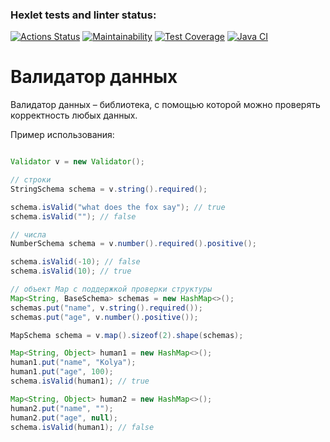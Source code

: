 ### Hexlet tests and linter status:
[![Actions Status](https://github.com/Malcom1986/java-project-lvl3/workflows/hexlet-check/badge.svg)](https://github.com/Malcom1986/java-project-lvl3/actions)
[![Maintainability](https://api.codeclimate.com/v1/badges/b414ad09d5a6f9fec44f/maintainability)](https://codeclimate.com/github/Malcom1986/java-project-lvl3/maintainability)
[![Test Coverage](https://api.codeclimate.com/v1/badges/b414ad09d5a6f9fec44f/test_coverage)](https://codeclimate.com/github/Malcom1986/java-project-lvl3/test_coverage)
[![Java CI](https://github.com/Malcom1986/java-project-lvl3/actions/workflows/java%20ci.yml/badge.svg)](https://github.com/Malcom1986/java-project-lvl3/actions/workflows/java%20ci.yml)
# Валидатор данных

Валидатор данных – библиотека, с помощью которой можно проверять корректность любых данных.

Пример использования:

```java

Validator v = new Validator();

// строки
StringSchema schema = v.string().required();

schema.isValid("what does the fox say"); // true
schema.isValid(""); // false

// числа
NumberSchema schema = v.number().required().positive();

schema.isValid(-10); // false
schema.isValid(10); // true

// объект Map с поддержкой проверки структуры
Map<String, BaseSchema> schemas = new HashMap<>();
schemas.put("name", v.string().required());
schemas.put("age", v.number().positive());

MapSchema schema = v.map().sizeof(2).shape(schemas);

Map<String, Object> human1 = new HashMap<>();
human1.put("name", "Kolya");
human1.put("age", 100);
schema.isValid(human1); // true

Map<String, Object> human2 = new HashMap<>();
human2.put("name", "");
human2.put("age", null);
schema.isValid(human1); // false
```